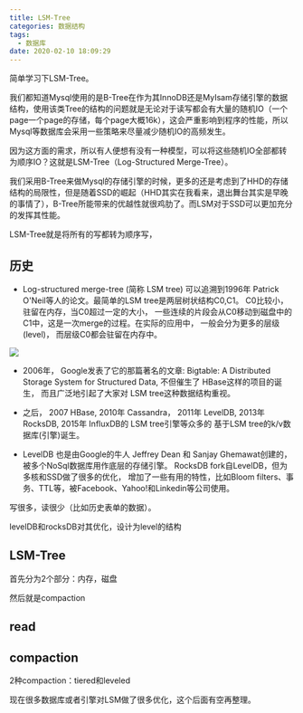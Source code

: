 ```yaml
---
title: LSM-Tree
categories: 数据结构
tags:
  - 数据库
date: 2020-02-10 18:09:29
---
```


简单学习下LSM-Tree。

<!-- more -->

我们都知道Mysql使用的是B-Tree在作为其InnoDB还是MyIsam存储引擎的数据结构，使用该类Tree的结构的问题就是无论对于读写都会有大量的随机IO（一个page一个page的存储，每个page大概16k），这会严重影响到程序的性能，所以Mysql等数据库会采用一些策略来尽量减少随机IO的高频发生。

因为这方面的需求，所以有人便想有没有一种模型，可以将这些随机IO全部都转为顺序IO？这就是LSM-Tree（Log-Structured Merge-Tree）。

我们采用B-Tree来做Mysql的存储引擎的时候，更多的还是考虑到了HHD的存储结构的局限性，但是随着SSD的崛起（HHD其实在我看来，退出舞台其实是早晚的事情了），B-Tree所能带来的优越性就很鸡肋了。而LSM对于SSD可以更加充分的发挥其性能。





LSM-Tree就是将所有的写都转为顺序写，

## 历史

- Log-structured merge-tree (简称 LSM tree) 可以追溯到1996年 Patrick O'Neil等人的论文。最简单的LSM tree是两层树状结构C0,C1。 C0比较小，驻留在内存，当C0超过一定的大小， 一些连续的片段会从C0移动到磁盘中的C1中，这是一次merge的过程。在实际的应用中， 一般会分为更多的层级(level)， 而层级C0都会驻留在内存中。

![](/Users/zhaohaoren/workspace/blog/hexo/source/img/lsm/lsm-tree.png)

- 2006年， Google发表了它的那篇著名的文章: Bigtable: A Distributed Storage System for Structured Data, 不但催生了 HBase这样的项目的诞生， 而且广泛地引起了大家对 LSM tree这种数据结构重视。



- 之后， 2007 HBase, 2010年 Cassandra， 2011年 LevelDB, 2013年 RocksDB, 2015年 InfluxDB的 LSM tree引擎等众多的 基于LSM tree的k/v数据库(引擎)诞生。

- LevelDB 也是由Google的牛人 Jeffrey Dean 和 Sanjay Ghemawat创建的，被多个NoSql数据库用作底层的存储引擎。 RocksDB fork自LevelDB，但为多核和SSD做了很多的优化， 增加了一些有用的特性，比如Bloom filters、事务、TTL等，被Facebook、Yahoo!和Linkedin等公司使用。









写很多，读很少（比如历史表单的数据）。

levelDB和rocksDB对其优化，设计为level的结构











## LSM-Tree

首先分为2个部分：内存，磁盘

然后就是compaction



## read

## compaction

2种compaction：tiered和leveled







现在很多数据库或者引擎对LSM做了很多优化，这个后面有空再整理。

